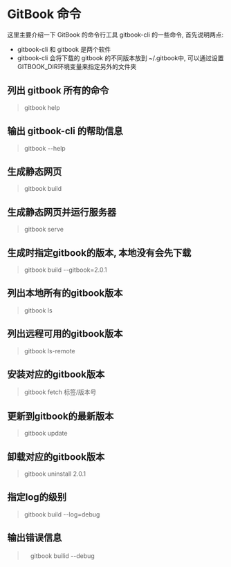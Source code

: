 # GitBook 命令

这里主要介绍一下 GitBook 的命令行工具 gitbook-cli 的一些命令, 首先说明两点:

* gitbook-cli 和 gitbook 是两个软件
* gitbook-cli 会将下载的 gitbook 的不同版本放到 ~/.gitbook中, 可以通过设置GITBOOK_DIR环境变量来指定另外的文件夹

## 列出 gitbook 所有的命令

> gitbook help

## 输出 gitbook-cli 的帮助信息

> gitbook --help

## 生成静态网页

> gitbook build

## 生成静态网页并运行服务器

> gitbook serve

## 生成时指定gitbook的版本, 本地没有会先下载

> gitbook build --gitbook=2.0.1

## 列出本地所有的gitbook版本

> gitbook ls

## 列出远程可用的gitbook版本

> gitbook ls-remote

## 安装对应的gitbook版本

> gitbook fetch 标签/版本号

## 更新到gitbook的最新版本

> gitbook update

## 卸载对应的gitbook版本

> gitbook uninstall 2.0.1

## 指定log的级别

> gitbook build --log=debug

## 输出错误信息

>　gitbook builid --debug